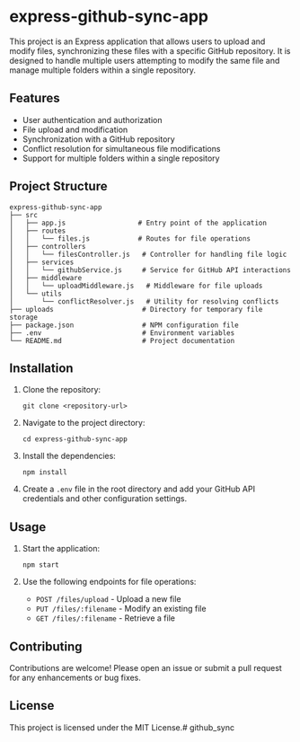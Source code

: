 # express-github-sync-app

This project is an Express application that allows users to upload and modify files, synchronizing these files with a specific GitHub repository. It is designed to handle multiple users attempting to modify the same file and manage multiple folders within a single repository.

## Features

- User authentication and authorization
- File upload and modification
- Synchronization with a GitHub repository
- Conflict resolution for simultaneous file modifications
- Support for multiple folders within a single repository

## Project Structure

```
express-github-sync-app
├── src
│   ├── app.js                  # Entry point of the application
│   ├── routes
│   │   └── files.js            # Routes for file operations
│   ├── controllers
│   │   └── filesController.js   # Controller for handling file logic
│   ├── services
│   │   └── githubService.js     # Service for GitHub API interactions
│   ├── middleware
│   │   └── uploadMiddleware.js   # Middleware for file uploads
│   └── utils
│       └── conflictResolver.js   # Utility for resolving conflicts
├── uploads                      # Directory for temporary file storage
├── package.json                 # NPM configuration file
├── .env                         # Environment variables
└── README.md                    # Project documentation
```

## Installation

1. Clone the repository:
   ```
   git clone <repository-url>
   ```

2. Navigate to the project directory:
   ```
   cd express-github-sync-app
   ```

3. Install the dependencies:
   ```
   npm install
   ```

4. Create a `.env` file in the root directory and add your GitHub API credentials and other configuration settings.

## Usage

1. Start the application:
   ```
   npm start
   ```

2. Use the following endpoints for file operations:
   - `POST /files/upload` - Upload a new file
   - `PUT /files/:filename` - Modify an existing file
   - `GET /files/:filename` - Retrieve a file

## Contributing

Contributions are welcome! Please open an issue or submit a pull request for any enhancements or bug fixes.

## License

This project is licensed under the MIT License.#   g i t h u b _ s y n c  
 